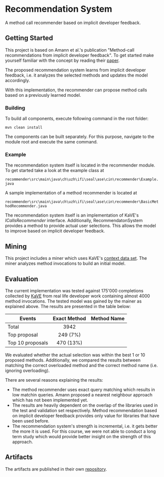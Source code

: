 # Recommendation System
A method call recommender based on implicit developer feedback.

## Getting Started

This project is based on Amann et al.'s publication "Method-call recommendations from implicit developer feedback". To get started make yourself familiar with the concept by reading their [paper](https://doi.org/10.1145/2593728.2593730).

The proposed recommendation system learns from implicit developer feedback, i.e. it analyzes the selected methods and updates the model accordingly.
 
With this implementation, the recommender can propose method calls based on a previously learned model.
### Building
To build all components, execute following command in the root folder:

``mvn clean install``

The components can be built separately. For this purpose, navigate to the module root and execute the same command.

### Example

The recommendation system itself is located in the recommender module. To get started take a look at the example class at 

``recommender\src\main\java\ch\uzh\ifi\seal\ase\cin\recommender\Example.java``

A sample implementation of a method recommender is located at 

``recommender\src\main\java\ch\uzh\ifi\seal\ase\cin\recommender\BasicMethodRecommender.java``

The recommendation system itself is an implementation of KaVE's _ICallsRecommender_ interface. Additionally, RecommendatonSystem provides a method to provide actual user selections. This allows the model to improve based on implicit developer feedback.

## Mining
This project includes a miner which uses KaVE's [context data set](http://www.kave.cc/datasets). The miner analyzes method invocations to build an initial model. 

## Evaluation
The current implementation was tested against 175'000 completions collected by [KaVE](http://www.kave.cc/datasets) from real life developer work containing almost 4000 method invocations. The tested model was gained by the mainer as explained above. The results are presented in the table below:

| Events            | Exact Method  | Method Name   |
| ----------------- |:-------------:| -------------:|
| Total             |  3942         |               |
| Top proposal      |   249 (7%)    |               |
| Top 10 proposals  |   470 (13%)   |               |

We evaluated whether the actual selection was within the best 1 or 10 proposed methods. Additionally, we compared the results between matching the correct overloaded method and the correct method name (i.e. ignoring overloading).

There are several reasons explaining the results:
- The method recommender uses exact query matching which results in low matchin queries. Amann proposed a nearest neighbour approach which has not been implemented yet.
- The results are heavily dependent on the overlap of the libraries used in the test and validation set respectively. Method recommendation based on implicit developer feedback provides only value for libraries that have been used before.
- The recommendation system's strength is incremental, i.e. it gets better the more it is used. For this course, we were not able to conduct a long term study which would provide better insight on the strength of this approach.
## Artifacts 
The artifacts are published in their own [repository](https://github.com/NicoSB/Recommendation-System-Repo). 

